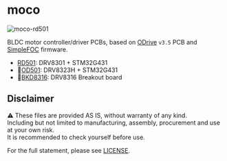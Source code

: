 # moco

![moco-rd501](https://i.imgur.com/ffNdd2O.jpg)

BLDC motor controller/driver PCBs, based on [ODrive](https://github.com/odriverobotics/ODriveHardware) `v3.5` PCB and [SimpleFOC](https://simplefoc.com/) firmware.

- [RD501](/hardware/moco-rd501/): DRV8301 + STM32G431
- :construction:[OD501](/hardware/moco-od501/): DRV8323H + STM32G431
- :construction:[BKD8316](/hardware/moco-bkd8316/): DRV8316 Breakout board

## Disclaimer

:warning: These files are provided AS IS, without warranty of any kind.  
Including but not limited to manufacturing, assembly, procurement and use at your own risk.  
It is recommended to check yourself before use.  

For the full statement, please see [LICENSE](./LICENSE).
